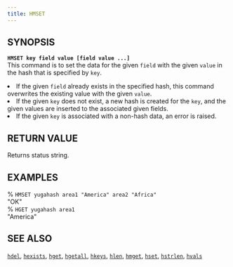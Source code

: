 ```yaml
---
title: HMSET
---
```


## SYNOPSIS
<code><b>HMSET key field value [field value ...]</b></code><br>
This command is to set the data for the given <code>field</code> with the given <code>value</code> in the hash that is specified by <code>key</code>.
<li>If the given <code>field</code> already exists in the specified hash, this command overwrites the existing value with the given <code>value</code>.</li>
<li>If the given <code>key</code> does not exist, a new hash is created for the <code>key</code>, and the given values are inserted to the associated given fields.</li>
<li>If the given <code>key</code> is associated with a non-hash data, an error is raised.</li>

## RETURN VALUE
Returns status string.

## EXAMPLES
% <code>HMSET yugahash area1 "America" area2 "Africa"</code><br>
"OK"<br>
% <code>HGET yugahash area1</code><br>
"America"<br>

## SEE ALSO
[`hdel`](../hdel/), [`hexists`](../hexists/), [`hget`](../hget/), [`hgetall`](../hgetall/), [`hkeys`](../hkeys/), [`hlen`](../hlen/), [`hmget`](../hmget/), [`hset`](../hset/), [`hstrlen`](../hstrlen/), [`hvals`](../hvals/)
